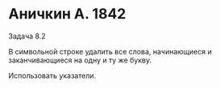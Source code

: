 ﻿# Аничкин А. 1842
Задача 8.2  

В символьной строке удалить все слова, начинающиеся и заканчивающиеся на одну и ту же букву.

Использовать указатели.